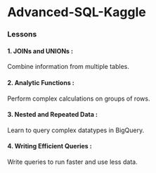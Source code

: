 # **Advanced-SQL-Kaggle**

### Lessons

#### 1. JOINs and UNIONs :
   Combine information from multiple tables.
   
#### 2. Analytic Functions :
   Perform complex calculations on groups of rows.
   
#### 3. Nested and Repeated Data :
   Learn to query complex datatypes in BigQuery.

#### 4. Writing Efficient Queries :
   Write queries to run faster and use less data.
